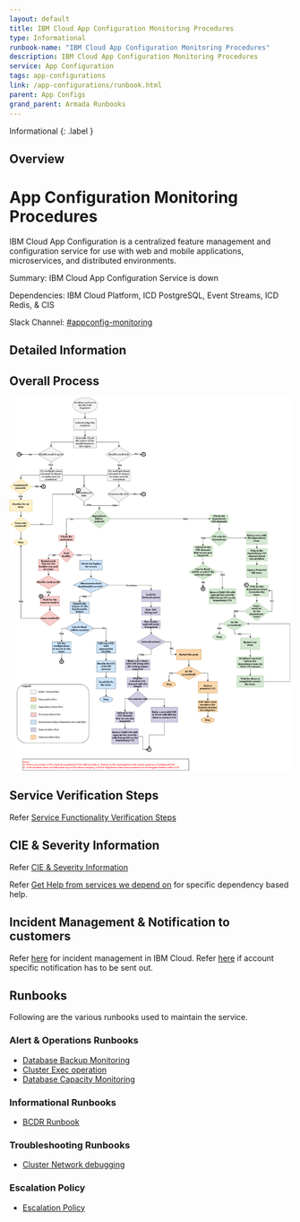 ```yaml
---
layout: default
title: IBM Cloud App Configuration Monitoring Procedures
type: Informational
runbook-name: "IBM Cloud App Configuration Monitoring Procedures"
description: IBM Cloud App Configuration Monitoring Procedures
service: App Configuration
tags: app-configurations
link: /app-configurations/runbook.html
parent: App Configs
grand_parent: Armada Runbooks
---
```


Informational
{: .label }

## Overview
# App Configuration Monitoring Procedures

IBM Cloud App Configuration is a centralized feature management and configuration service for use with web and mobile applications, microservices, and distributed environments. 

Summary: IBM Cloud App Configuration Service is down

Dependencies: IBM Cloud Platform, ICD PostgreSQL, Event Streams, ICD Redis, & CIS

Slack Channel: [#appconfig-monitoring](https://ibm.enterprise.slack.com/archives/G015E0G22GK) 

## Detailed Information
## Overall Process

<img src="./assets/runbookflow.png" width="640" />

## Service Verification Steps

Refer [Service Functionality Verification Steps](https://pages.github.ibm.com/alchemy-conductors/documentation-pages/docs/runbooks/app-configurations/serviceverify.html)

## CIE & Severity Information

Refer [CIE & Severity Information](https://pages.github.ibm.com/alchemy-conductors/documentation-pages/docs/runbooks/app-configurations/cie.html)

Refer [Get Help from services we depend on](https://pages.github.ibm.com/ids-sre/runbooks/docs/runbooks/incident-management/dependency-escalations.html) for specific dependency based help.

## Incident Management & Notification to customers
Refer [here](https://pages.github.ibm.com/alchemy-conductors/documentation-pages/docs/runbooks/app-configurations/incident.html) for incident management in IBM Cloud.  Refer [here](https://pages.github.ibm.com/alchemy-conductors/documentation-pages/docs/runbooks/app-configurations/accountnotify.html) if account specific notification has to be sent out.

## Runbooks 
Following are the various runbooks used to maintain the service.  

### Alert & Operations Runbooks

* [Database Backup Monitoring](https://pages.github.ibm.com/alchemy-conductors/documentation-pages/docs/runbooks/app-configurations/dbbackup.html)
* [Cluster Exec operation](https://pages.github.ibm.com/alchemy-conductors/documentation-pages/docs/runbooks/app-configurations/socincident.html)
* [Database Capacity Monitoring](https://pages.github.ibm.com/alchemy-conductors/documentation-pages/docs/runbooks/app-configurations/sysdig.html)

### Informational Runbooks

* [BCDR Runbook](https://pages.github.ibm.com/alchemy-conductors/documentation-pages/docs/runbooks/app-configurations/bcdrrunbook.html)

### Troubleshooting Runbooks

* [Cluster Network debugging](https://pages.github.ibm.com/alchemy-conductors/documentation-pages/docs/runbooks/app-configurations/clusternetwork.html)

### Escalation Policy

* [Escalation Policy](https://pages.github.ibm.com/alchemy-conductors/documentation-pages/docs/runbooks/app-configurations/escalation.html)